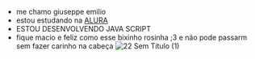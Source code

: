 - me chamo giuseppe emilio
- estou estudando na [ALURA](https://alura.com.br)
- ESTOU DESENVOLVENDO JAVA SCRIPT
- fique macio e feliz como esse bixinho rosinha ;3 e não pode passarm sem fazer carinho na cabeça
![22 Sem Título (1)](https://github.com/GiuseppeEmilio/GiuseppeEmilio/assets/170947426/b1e9facb-3997-4fea-8361-138e59eaed89)

